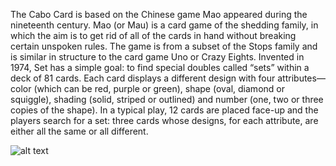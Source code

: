 The Cabo Card is based on the Chinese game Mao appeared during the nineteenth century.
Mao (or Mau) is a card game of the shedding family, in which the aim is to get rid of all of the cards in hand without breaking certain unspoken rules. The game is from a subset of the Stops family and is similar in structure to the card game Uno or Crazy Eights.
Invented in 1974, Set has a simple goal: to find special doubles called “sets” within a deck of 81 cards. Each card displays a different design with four attributes—color (which can be red, purple or green), shape (oval, diamond or squiggle), shading (solid, striped or outlined) and number (one, two or three copies of the shape).
In a typical play, 12 cards are placed face-up and the players search for a set: three cards whose designs, for each attribute, are either all the same or all different.



![alt text](https://lh3.googleusercontent.com/j7mE-7swXtAgRV9lWIsAF6U4XxRmUIOgoTAKjqICxSCDr__Q42wqBKJro28tlyhE9v3IJwunVWTj52tSszcBd69RdGz8pjC9ER38ORHB=s799)

